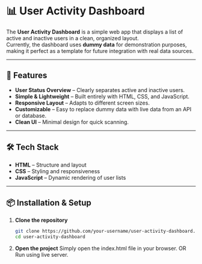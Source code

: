 # 📊 User Activity Dashboard

The **User Activity Dashboard** is a simple web app that displays a list of active and inactive users in a clean, organized layout.  
Currently, the dashboard uses **dummy data** for demonstration purposes, making it perfect as a template for future integration with real data sources.

---

## 🚀 Features

- **User Status Overview** – Clearly separates active and inactive users.
- **Simple & Lightweight** – Built entirely with HTML, CSS, and JavaScript.
- **Responsive Layout** – Adapts to different screen sizes.
- **Customizable** – Easy to replace dummy data with live data from an API or database.
- **Clean UI** – Minimal design for quick scanning.

---

## 🛠️ Tech Stack

- **HTML** – Structure and layout
- **CSS** – Styling and responsiveness
- **JavaScript** – Dynamic rendering of user lists

---

## 📦 Installation & Setup

1. **Clone the repository**
   ```bash
   git clone https://github.com/your-username/user-activity-dashboard.git
   cd user-activity-dashboard
   
2. **Open the project**
  Simply open the index.html file in your browser.
  OR
  Run using live server.
